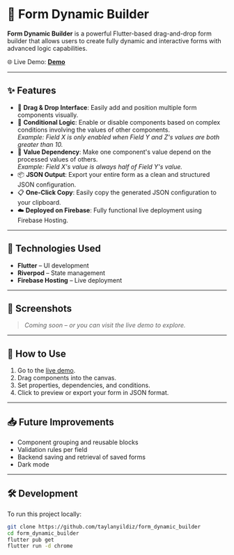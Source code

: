 # 🧩 Form Dynamic Builder

**Form Dynamic Builder** is a powerful Flutter-based drag-and-drop form builder that allows users to create fully dynamic and interactive forms with advanced logic capabilities.

🌐 Live Demo: [**Demo**](https://form-builder-flutter.web.app/)

---

## ✨ Features

- 🔧 **Drag & Drop Interface**: Easily add and position multiple form components visually.
- 🧠 **Conditional Logic**: Enable or disable components based on complex conditions involving the values of other components.  
  _Example: Field X is only enabled when Field Y and Z's values are both greater than 10._
- 🔗 **Value Dependency**: Make one component's value depend on the processed values of others.  
  _Example: Field X's value is always half of Field Y's value._
- 📦 **JSON Output**: Export your entire form as a clean and structured JSON configuration.
- 📋 **One-Click Copy**: Easily copy the generated JSON configuration to your clipboard.
- ☁️ **Deployed on Firebase**: Fully functional live deployment using Firebase Hosting.

---

## 🚀 Technologies Used

- **Flutter** – UI development
- **Riverpod** – State management
- **Firebase Hosting** – Live deployment

---

## 📸 Screenshots

> _Coming soon – or you can visit the live demo to explore._

---

## 🔄 How to Use

1. Go to the [live demo](https://form-builder-flutter.web.app/).
2. Drag components into the canvas.
3. Set properties, dependencies, and conditions.
4. Click to preview or export your form in JSON format.

---

## 📥 Future Improvements

- Component grouping and reusable blocks
- Validation rules per field
- Backend saving and retrieval of saved forms
- Dark mode

---

## 🛠️ Development

To run this project locally:

```bash
git clone https://github.com/taylanyildiz/form_dynamic_builder
cd form_dynamic_builder
flutter pub get
flutter run -d chrome